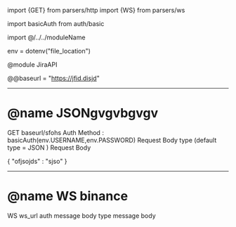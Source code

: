 
import {GET} from parsers/http
import {WS} from parsers/ws

import basicAuth from auth/basic

import @/../../moduleName

env = dotenv("file_location")

@module JiraAPI 

@@baseurl = "https://jfid.disjd"

---
# @name JSONgvgvbgvgv

GET baseurl/sfohs 
Auth Method : basicAuth(env.USERNAME,env.PASSWORD)
Request Body type (default type = JSON )
Request Body 

{
    "ofjsojds" : "sjso"
}

---
# @name WS binance

WS ws_url
auth 
message body type
message body


